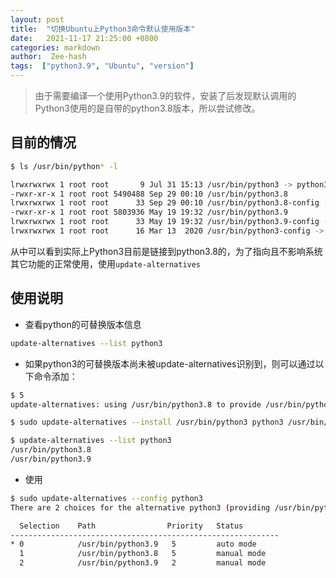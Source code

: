 ```yaml
---
layout: post
title:  "切换Ubuntu上Python3命令默认使用版本"
date:   2021-11-17 21:25:00 +0800
categories: markdown
author:  Zee-hash
tags:  ["python3.9", "Ubuntu", "version"]
---
```

> 由于需要编译一个使用Python3.9的软件，安装了后发现默认调用的Python3使用的是自带的python3.8版本，所以尝试修改。  

## 目前的情况  
```bash
$ ls /usr/bin/python* -l

lrwxrwxrwx 1 root root       9 Jul 31 15:13 /usr/bin/python3 -> python3.8
-rwxr-xr-x 1 root root 5490488 Sep 29 00:10 /usr/bin/python3.8
lrwxrwxrwx 1 root root      33 Sep 29 00:10 /usr/bin/python3.8-config -> x86_64-linux-gnu-python3.8-config
-rwxr-xr-x 1 root root 5803936 May 19 19:32 /usr/bin/python3.9
lrwxrwxrwx 1 root root      33 May 19 19:32 /usr/bin/python3.9-config -> x86_64-linux-gnu-python3.9-config
lrwxrwxrwx 1 root root      16 Mar 13  2020 /usr/bin/python3-config -> python3.8-config
```  
从中可以看到实际上Python3目前是链接到python3.8的，为了指向且不影响系统其它功能的正常使用，使用`update-alternatives`  

## 使用说明  
+ 查看python的可替换版本信息  
```bash
update-alternatives --list python3
```  
+ 如果python3的可替换版本尚未被update-alternatives识别到，则可以通过以下命令添加：  
```bash
$ 5
update-alternatives: using /usr/bin/python3.8 to provide /usr/bin/python3 (python3) in auto mode

$ sudo update-alternatives --install /usr/bin/python3 python3 /usr/bin/python3.9 2

$ update-alternatives --list python3
/usr/bin/python3.8
/usr/bin/python3.9
```
+ 使用
```bash
$ sudo update-alternatives --config python3
There are 2 choices for the alternative python3 (providing /usr/bin/python3).

  Selection    Path                Priority   Status
------------------------------------------------------------
* 0            /usr/bin/python3.9   5         auto mode
  1            /usr/bin/python3.8   5         manual mode
  2            /usr/bin/python3.9   2         manual mode

```
